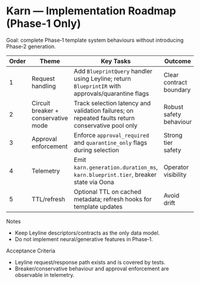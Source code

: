 # Karn — Implementation Roadmap (Phase‑1 Only)

Goal: complete Phase‑1 template system behaviours without introducing Phase‑2 generation.

| Order | Theme | Key Tasks | Outcome |
| --- | --- | --- | --- |
| 1 | Request handling | Add `BlueprintQuery` handler using Leyline; return `BlueprintIR` with approvals/quarantine flags | Clear contract boundary |
| 2 | Circuit breaker + conservative mode | Track selection latency and validation failures; on repeated faults return conservative pool only | Robust safety behaviour |
| 3 | Approval enforcement | Enforce `approval_required` and `quarantine_only` flags during selection | Strong tier safety |
| 4 | Telemetry | Emit `karn.generation.duration_ms`, `karn.blueprint.tier`, breaker state via Oona | Operator visibility |
| 5 | TTL/refresh | Optional TTL on cached metadata; refresh hooks for template updates | Avoid drift |

Notes
- Keep Leyline descriptors/contracts as the only data model.
- Do not implement neural/generative features in Phase‑1.

Acceptance Criteria
- Leyline request/response path exists and is covered by tests.
- Breaker/conservative behaviour and approval enforcement are observable in telemetry.

